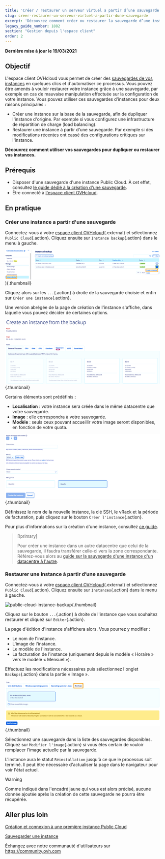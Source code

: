 ```yaml
---
title: 'Créer / restaurer un serveur virtuel a partir d’une sauvegarde'
slug: creer-restaurer-un-serveur-virtuel-a-partir-dune-sauvegarde
excerpt: 'Découvrez comment créer ou restaurer la sauvegarde d’une instance'
legacy_guide_number: 1882
section: "Gestion depuis l'espace client"
order: 2
---
```


**Dernière mise à jour le 19/03/2021**

## Objectif

L'espace client OVHcloud vous permet de créer des [sauvegardes de vos instances](../sauvegarder-une-instance/) en quelques clics et d'automatiser ce processus.
Vous pouvez être amenés à vouloir restaurer votre instance grâce à une sauvegarde, par exemple en cas de mauvaise manipulation effectuée sur la configuration de votre instance. Vous pouvez utiliser ces sauvegardes d'instances pour deux raisons principales :

- Créer une instance sur la base de la sauvegarde, afin de dupliquer l'instance d'origine. Par exemple si vous configurez une infrastructure de répartition de charge (load balancing).
- Restaurer une instance à partir d'une sauvegarde. Par exemple si des modifications récentes ont cassé des configurations critiques sur l'instance.

**Découvrez comment utiliser vos sauvegardes pour dupliquer ou restaurer vos instances.**

## Prérequis

- Disposer d'une sauvegarde d'une instance Public Cloud. À cet effet, consultez [le guide dédié à la création d'une sauvegarde](../sauvegarder-une-instance/).
- Être connecté à [l'espace client OVHcloud](https://ca.ovh.com/auth/?action=gotomanager&from=https://www.ovh.com/ca/fr/&ovhSubsidiary=qc).

## En pratique

### Créer une instance a partir d'une sauvegarde

Connectez-vous à votre [espace client OVHcloud](https://ca.ovh.com/auth/?action=gotomanager&from=https://www.ovh.com/ca/fr/&ovhSubsidiary=qc){.external} et sélectionnez `Public Cloud`{.action}. Cliquez ensuite sur  `Instance backup`{.action} dans le menu à gauche.

![public-cloud-instance-backup](images/restorebackup01.png)){.thumbnail}

Cliquez alors sur les `...`{.action} à droite de la sauvegarde choisie et enfin sur `Créer une instance`{.action}.

Une version abrégée de la page de création de l'instance s'affiche, dans laquelle vous pouvez décider de certaines options.

![public-cloud-instance-backup](images/restorebackup02.png){.thumbnail}

Certains éléments sont prédéfinis :

- **Localisation** : votre instance sera créée dans le même datacentre que votre sauvegarde.
- **Image** : elle correspondra à votre sauvegarde.
- **Modèle** : seuls ceux pouvant accueillir votre image seront disponibles, en fonction de votre quota.

![public-cloud-instance-backup](images/restorebackup03.png){.thumbnail}

Définissez le nom de la nouvelle instance, la clé SSH, le vRack et la période de facturation, puis cliquez sur le bouton `Créer l'instance`{.action}.

Pour plus d'informations sur la création d'une instance, consultez [ce guide](../create_an_instance_in_your_ovh_customer_account/).

> [!primary]
>
> Pour créer une instance dans un autre datacentre que celui de la sauvegarde, il faudra transférer celle-ci vers la zone correspondante. Référez-vous alors au [guide sur la sauvegarde d'une instance d'un datacentre à l'autre](../transferer-la-sauvegarde-dune-instance-dun-datacentre-a-lautre/).
>

### Restaurer une instance à partir d’une sauvegarde

Connectez-vous à votre [espace client OVHcloud](https://ca.ovh.com/auth/?action=gotomanager&from=https://www.ovh.com/ca/fr/&ovhSubsidiary=qc){.external} et sélectionnez `Public Cloud`{.action}. Cliquez ensuite sur  `Instances`{.action} dans le menu à gauche.

![public-cloud-instance-backup](images/restorebacku04.png){.thumbnail}

Cliquez sur le bouton `...`{.action} à droite de l'instance que vous souhaitez restaurer et cliquez sur `Editer`{.action}.

La page d'édition d'instance s'affichera alors. Vous pourrez y modifier :

- Le nom de l'instance.
- L'image de l'instance.
- Le modèle de l'instance.
- La facturation de l'instance (uniquement depuis le modèle « Horaire » vers le modèle « Mensuel »).

Effectuez les modifications nécessaires puis sélectionnez l'onglet `Backups`{.action} dans la partie « Image ».

![public-cloud-instance-backup](images/restorebackup05.png){.thumbnail}

Sélectionnez une sauvegarde dans la liste des sauvegardes disponibles. Cliquez sur `Modifier l'image`{.action} si vous êtes certain de vouloir remplacer l'image actuelle par la sauvegarde.

L'instance aura le statut `Réinstallation` jusqu'à ce que le processus soit terminé. Il peut être nécessaire d'actualiser la page dans le navigateur pour voir l'état actuel.

> [!warning]
>
>Comme indiqué dans l'encadré jaune qui vous est alors précisé, aucune donnée ajoutée après la création de cette sauvegarde ne pourra être récupérée.
>

## Aller plus loin

[Création et connexion à une première instance Public Cloud](../premiers-pas-instance-public-cloud/)

[Sauvegarder une instance](../sauvegarder-une-instance/)

Échangez avec notre communauté d'utilisateurs sur <https://community.ovh.com>
